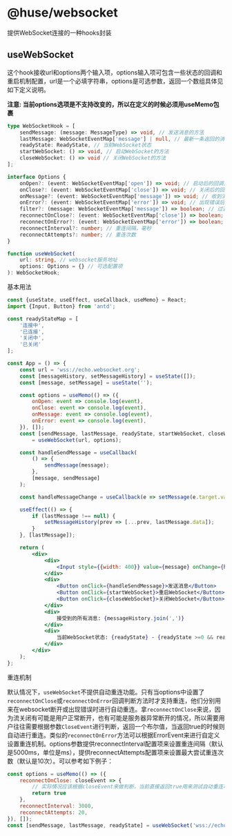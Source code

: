 # @huse/websocket

提供WebSocket连接的一种hooks封装

## useWebSocket

这个hook接收url和options两个输入项，options输入项可包含一些状态的回调和重启机制配置，url是一个必填字符串，options是可选参数，返回一个数组具体见如下定义说明。

**注意: 当前options选项是不支持改变的，所以在定义的时候必须用useMemo包裹**

```typescript
type WebSocketHook = [
    sendMessage: (message: MessageType) => void, // 发送消息的方法
    lastMessage: WebSocketEventMap['message'] | null, // 最新一条返回的消息
    readyState: ReadyState, // 当前WebSocket状态
    startWebSocket: () => void, // 启动WebSocket的方法
    closeWebSocket: () => void // 关闭WebSocket的方法
];

interface Options {
    onOpen?: (event: WebSocketEventMap['open']) => void; // 启动后的回调方法
    onClose?: (event: WebSocketEventMap['close']) => void; // 关闭后的回调方法
    onMessage?: (event: WebSocketEventMap['message']) => void; // 收到消息后的回调方法
    onError?: (event: WebSocketEventMap['error']) => void; // 出现错误后的回调方法
    filter?: (message: WebSocketEventMap['message']) => boolean; // 过滤消息的方法
    reconnectOnClose?: (event: WebSocketEventMap['close']) => boolean; // 是否在关闭之后自动重连的判断方法
    reconnectOnError?: (event: WebSocketEventMap['error']) => boolean; // 是否在出现错误之后自动重连的判断方法
    reconnectInterval?: number; // 重连间隔，毫秒
    reconnectAttempts?: number; // 重连次数
}

function useWebSocket(
    url: string, // websocket服务地址
    options: Options = {} // 可选配置项
): WebSocketHook;
```

基本用法

```jsx
const {useState, useEffect, useCallback, useMemo} = React;
import {Input, Button} from 'antd';

const readyStateMap = [
    '连接中',
    '已连接',
    '关闭中',
    '已关闭'
];

const App = () => {
    const url = 'wss://echo.websocket.org';
    const [messageHistory, setMessageHistory] = useState([]);
    const [message, setMessage] = useState('');

    const options = useMemo(() => ({
        onOpen: event => console.log(event),
        onClose: event => console.log(event),
        onMessage: event => console.log(event),
        onError: event => console.log(event),
    }), []);
    const [sendMessage, lastMessage, readyState, startWebSocket, closeWebSocket]
        = useWebSocket(url, options);

    const handleSendMessage = useCallback(
        () => {
            sendMessage(message);
        },
        [message, sendMessage]
    );

    const handleMessageChange = useCallback(e => setMessage(e.target.value), []);

    useEffect(() => {
        if (lastMessage !== null) {
            setMessageHistory(prev => [...prev, lastMessage.data]);
        }
    }, [lastMessage]);

    return (
        <div>
            <div>
                <Input style={{width: 400}} value={message} onChange={handleMessageChange} />
            </div>
            <div>
                <Button onClick={handleSendMessage}>发送消息</Button>
                <Button onClick={startWebSocket}>重启WebSocket</Button>
                <Button onClick={closeWebSocket}>关闭WebSocket</Button>
            </div>
            <div>
                接受到的所有消息: {messageHistory.join(',')}
            </div>
            <div>
                当前WebSocket状态: {readyState} - {readyState >=0 && readyStateMap[readyState]}
            </div>
        </div>
    );
};
```

重连机制

默认情况下，`useWebSocket`不提供自动重连功能。只有当options中设置了`reconnectOnClose`或`reconnectOnError`回调判断方法时才支持重连，他们分别用来在websocket断开或出现错误时进行自动重连。拿`reconnectOnClose`来说，因为流关闭有可能是用户正常断开，也有可能是服务器异常断开的情况，所以需要用户往往需要根据参数`CloseEvent`进行判断，返回一个布尔值，当返回true的时候则自动进行重连。类似的`reconnectOnError`方法可以根据ErrorEvent来进行自定义设置重连机制。options参数提供reconnectInterval配置项来设置重连间隔（默认是5000ms，单位是ms），提供reconnectAttempts配置项来设置最大尝试重连次数（默认是10次）。可以参考如下例子：

```jsx
const options = useMemo(() => ({
    reconnectOnClose: closeEvent => {
        // 实际情况应该根据closeEvent来做判断，当前直接返回true用来测试自动重连功能
        return true
    },
    reconnectInterval: 3000,
    reconnectAttempts: 20,
}), []);
const [sendMessage, lastMessage, readyState] = useWebSocket('wss://echo.websocket.org', options);
```
